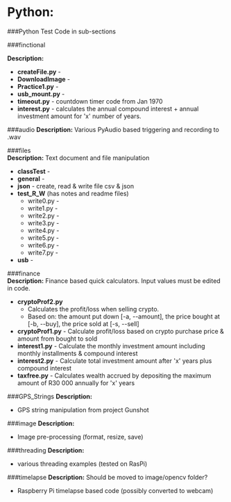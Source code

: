 # Python:

###Python Test Code in sub-sections

###finctional

**Description:**
 
* **createFile.py** - 
* **DownloadImage** - 
* **Practice1.py** - 
* **usb_mount.py** - 
* **timeout.py** - countdown timer code from Jan 1970
* **interest.py** - calculates the annual compound interest + annual investment amount for 'x' number of years.

###audio
**Description:** Various PyAudio based triggering and recording to .wav

###files	
**Description:** Text document and file manipulation

* **classTest** - 
 * **general** - 
* **json** - create, read & write file csv & json
* **test_R_W** (has notes and readme files)
	* write0.py - 
	* write1.py - 
	* write2.py - 
	* write3.py - 
	* write4.py - 
	* write5.py - 
	* write6.py -
	* write7.py - 
* **usb** - 

###finance	
**Description:** Finance based quick calculators. Input values must be edited in code.

* **cryptoProf2.py** 
	* Calculates the profit/loss when selling crypto.
	* Based on: the amount put down	[-a, --amount], the price bought at [-b, --buy], the price sold at 	[-s, --sell]
* **cryptoProf1.py** - Calculate profit/loss based on crypto purchase price & amount from bought to sold
* **interest1.py** - Calculate the monthly investment amount including monthly installments & compound interest
* **interest2.py** - Calculate total investment amount after 'x' years plus compound interest
* **taxfree.py** - Calculates wealth accrued by depositing the maximum amount of R30 000 annually for 'x' years

###GPS_Strings
**Description:** 

* GPS string manipulation from project Gunshot

###image
**Description:** 

* Image pre-processing (format, resize, save)

###threading
**Description:** 

* various threading examples (tested on RasPi)

###timelapse 
**Description:** Should be moved to image/opencv folder?

* Raspberry Pi timelapse based code (possibly converted to webcam)
